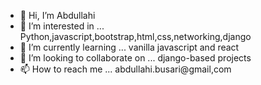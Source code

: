 - 👋 Hi, I’m Abdullahi
- 👀 I’m interested in ... Python,javascript,bootstrap,html,css,networking,django
- 🌱 I’m currently learning ... vanilla javascript and react
- 💞️ I’m looking to collaborate on ... django-based projects
- 📫 How to reach me ... abdullahi.busari@gmail,com

<!---
Backabdu/Backabdu is a ✨ special ✨ repository because its `README.md` (this file) appears on your GitHub profile.
You can click the Preview link to take a look at your changes.
--->

